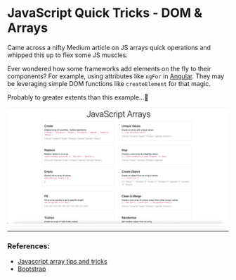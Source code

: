 # JavaScript Quick Tricks - DOM & Arrays
Came across a nifty Medium article on JS arrays quick operations and whipped this up to flex some JS muscles.

Ever wondered how some frameworks add elements on the fly to their components? For example, using attributes like `ngFor` in [Angular](https://angular.io/).
They may be leveraging simple DOM functions like `createElement` for that magic. 

Probably to greater extents than this example...🤔

<p align="center">
<img src='https://github.com/peta-byte/js-arrays/blob/master/js-arrays.png?raw=true' />
</p>

<hr />

### References:

- [Javascript array tips and tricks](https://medium.com/codex/13-useful-javascript-array-tips-and-tricks-you-should-know-85185e805d4d)
- [Bootstrap](https://getbootstrap.com/docs/5.1/getting-started/introduction/)

